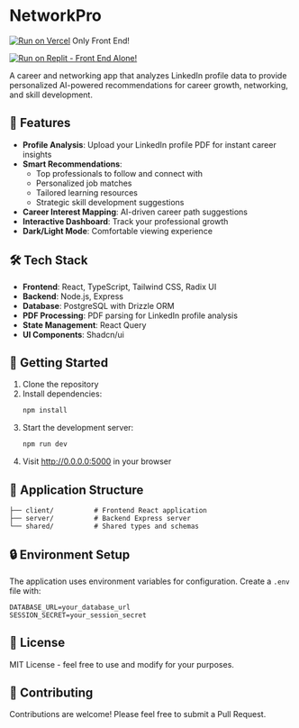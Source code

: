 
# NetworkPro 



[![Run on Vercel](https://img.shields.io/badge/Run%20on-Vercel-black?style=for-the-badge&logo=vercel)](https://career-pro-v2.vercel.app/) Only Front End!

[![Run on Replit - Front End Alone!](https://replit.com/badge/github/replit/NetworkPro)](https://replit.com) 



A career and networking app that analyzes LinkedIn profile data to provide personalized AI-powered recommendations for career growth, networking, and skill development.

## 🌟 Features

- **Profile Analysis**: Upload your LinkedIn profile PDF for instant career insights
- **Smart Recommendations**: 
  - Top professionals to follow and connect with
  - Personalized job matches
  - Tailored learning resources
  - Strategic skill development suggestions
- **Career Interest Mapping**: AI-driven career path suggestions
- **Interactive Dashboard**: Track your professional growth
- **Dark/Light Mode**: Comfortable viewing experience

## 🛠️ Tech Stack

- **Frontend**: React, TypeScript, Tailwind CSS, Radix UI
- **Backend**: Node.js, Express
- **Database**: PostgreSQL with Drizzle ORM
- **PDF Processing**: PDF parsing for LinkedIn profile analysis
- **State Management**: React Query
- **UI Components**: Shadcn/ui

## 🚀 Getting Started

1. Clone the repository
2. Install dependencies:
   ```bash
   npm install
   ```
3. Start the development server:
   ```bash
   npm run dev
   ```
4. Visit http://0.0.0.0:5000 in your browser

## 📱 Application Structure

```
├── client/          # Frontend React application
├── server/          # Backend Express server
└── shared/          # Shared types and schemas
```

## 🔒 Environment Setup

The application uses environment variables for configuration. Create a `.env` file with:

```env
DATABASE_URL=your_database_url
SESSION_SECRET=your_session_secret
```

## 📄 License

MIT License - feel free to use and modify for your purposes.

## 🤝 Contributing

Contributions are welcome! Please feel free to submit a Pull Request.
